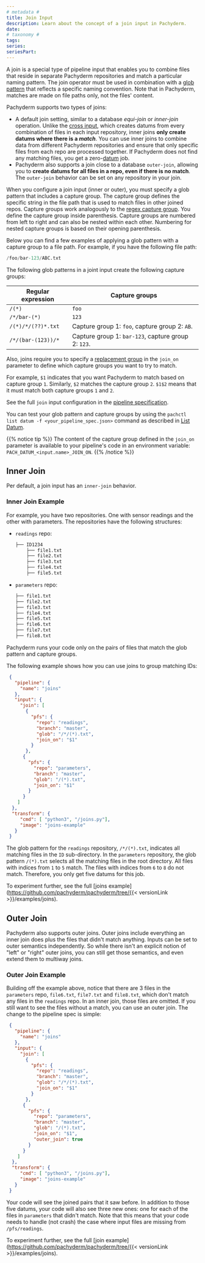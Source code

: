 ```yaml
---
# metadata # 
title: Join Input
description: Learn about the concept of a join input in Pachyderm. 
date: 
# taxonomy #
tags: 
series:
seriesPart:
--- 
```


A join is a special type of pipeline input that enables you to combine
files that reside in separate Pachyderm repositories and match a
particular naming pattern. The join operator must be used in combination
with a [glob pattern](../datum/glob-pattern.md) that reflects a specific naming convention.
Note that in Pachyderm, matches are made on file paths
only, not the files' content. 

Pachyderm supports two types of joins: 

- A default join setting, similar to a database *equi-join*
or *inner-join* operation. Unlike the [cross input](../datum/cross-union.md),
which creates datums from every combination of files in each input repository, 
inner joins **only create datums where there is a *match***. 
You can use inner joins to combine data from different Pachyderm repositories
and ensure that only specific files from
each repo are processed together. 
If Pachyderm does not find any matching files, you get a zero-[datum](../datum/index.md) job.
- Pachyderm also supports a join close to a database `outer-join`,
allowing you to **create datums for all files in a repo, even if there is no match**. 
The `outer-join` behavior can be set on any repository in your join.

When you configure a join input (inner or outer), you must specify a glob pattern that
includes a capture group. The capture group defines the specific string in
the file path that is used to match files in other joined repos.
Capture groups work analogously to the [regex capture group](https://www.regular-expressions.info/refcapture.html).
You define the capture group inside parenthesis. Capture groups are numbered
from left to right and can also be nested within each other. Numbering for
nested capture groups is based on their opening parenthesis.

Below you can find a few examples of applying a glob pattern with a capture
group to a file path. For example, if you have the following file path:

```s
/foo/bar-123/ABC.txt
```

The following glob patterns in a joint input create the
following capture groups:

| Regular expression  | Capture groups           |
| ------------------- | ------------------------ |
| `/(*)`              | `foo`                    |
| `/*/bar-(*)`        | `123`                    |
| `/(*)/*/(??)*.txt`  | Capture group 1: `foo`, capture group 2: `AB`. |
| `/*/(bar-(123))/*`  | Capture group 1: `bar-123`, capture group 2: `123`. |


Also, joins require you to specify a [replacement group](https://www.regular-expressions.info/replacebackref.html)
in the `join_on` parameter to define which capture groups you want to try
to match.

For example, `$1` indicates that you want Pachyderm to match based on
capture group `1`. Similarly, `$2` matches the capture group `2`.
`$1$2` means that it must match both capture groups `1` and `2`.

See the full `join` input configuration in the [pipeline specification](../../../reference/pipeline-spec.md).

You can test your glob pattern and capture groups by using the
`pachctl list datum -f <your_pipeline_spec.json>` command as described in
[List Datum](../../datum/glob-pattern/#test-your-datums).

{{% notice tip %}}
The content of the capture group defined in the `join_on` parameter is available to your pipeline's code in an environment variable: `PACH_DATUM_<input.name>_JOIN_ON`.
{{% /notice %}}
    
## Inner Join
Per default, a join input has an `inner-join` behavior.

### Inner Join Example

For example, you have two repositories. One with sensor readings
and the other with parameters. The repositories have the following
structures:

* `readings` repo:

   ```s
   ├── ID1234
       ├── file1.txt
       ├── file2.txt
       ├── file3.txt
       ├── file4.txt
       ├── file5.txt
   ```

* `parameters` repo:

   ```s
   ├── file1.txt
   ├── file2.txt
   ├── file3.txt
   ├── file4.txt
   ├── file5.txt
   ├── file6.txt
   ├── file7.txt
   ├── file8.txt
   ```

Pachyderm runs your code only on the pairs of files that match
the glob pattern and capture groups.

The following example shows how you can use joins to group
matching IDs:

```json
 {
   "pipeline": {
     "name": "joins"
   },
   "input": {
     "join": [
       {
         "pfs": {
           "repo": "readings",
           "branch": "master",
           "glob": "/*/(*).txt",
           "join_on": "$1"
         }
       },
      {
        "pfs": {
          "repo": "parameters",
          "branch": "master",
          "glob": "/(*).txt",
          "join_on": "$1"
        }
      }
    ]
  },
  "transform": {
     "cmd": [ "python3", "/joins.py"],
     "image": "joins-example"
   }
 }
```

The glob pattern for the `readings` repository, `/*/(*).txt`, indicates all
matching files in the `ID` sub-directory. In the `parameters` repository,
the glob pattern `/(*).txt` selects all the matching files in the root
directory.
All files with indices from `1` to `5` match. The files
with indices from `6` to `8` do not match. Therefore, you only get five
datums for this job.

To experiment further, see the full [joins example](https://github.com/pachyderm/pachyderm/tree/{{< versionLink >}}/examples/joins).

## Outer Join

Pachyderm also supports outer joins. Outer joins include everything an
inner join does plus the files that didn't match anything. Inputs can be set to
outer semantics independently. So while there isn't an explicit notion of
"left" or "right" outer joins, you can still get those semantics, and even
extend them to multiway joins.

### Outer Join Example

Building off the example above, notice that there are 3 files in the
`parameters` repo, `file6.txt`, `file7.txt` and `file8.txt`, which don't match
any files in the `readings` repo. In an inner join, those files are
omitted. If you still want to see the files without a match, you can use an outer
join. The change to the pipeline spec is simple:

```json
 {
   "pipeline": {
     "name": "joins"
   },
   "input": {
     "join": [
       {
         "pfs": {
           "repo": "readings",
           "branch": "master",
           "glob": "/*/(*).txt",
           "join_on": "$1"
         }
       },
      {
        "pfs": {
          "repo": "parameters",
          "branch": "master",
          "glob": "/(*).txt",
          "join_on": "$1",
          "outer_join": true
        }
      }
    ]
  },
  "transform": {
     "cmd": [ "python3", "/joins.py"],
     "image": "joins-example"
   }
 }
```

Your code will see the joined pairs that it saw before. In addition to those
five datums, your code will also see three new ones: one for each of the files
in `parameters` that didn't match. Note that this means that your code needs to
handle (not crash) the case where input files are missing from `/pfs/readings`.



To experiment further, see the full [join example](https://github.com/pachyderm/pachyderm/tree/{{< versionLink >}}/examples/joins).

